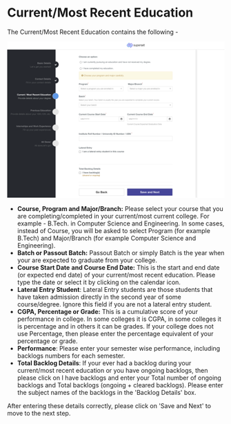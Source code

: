 # Current/Most Recent Education

The Current/Most Recent Education contains the following -

![](<../../.gitbook/assets/image (226).png>)



* **Course, Program and Major/Branch:** Please select your course that you are completing/completed in your current/most current college. For example - B.Tech. in Computer Science and Engineering. In some cases, instead of Course, you will be asked to select Program (for example B.Tech) and Major/Branch (for example Computer Science and Engineering).
* **Batch or Passout Batch:** Passout Batch or simply Batch is the year when your are expected to graduate from your college.&#x20;
* **Course Start Date** **and Course End Date:** This is the start and end date (or expected end date) of your current/most recent education. Please type the date or select it by clicking on the calendar icon.
* **Lateral Entry Student**: Lateral Entry students are those students that have taken admission directly in the second year of some course/degree. Ignore this field if you are not a lateral entry student.
* **CGPA, Percentage or Grade:** This is a cumulative score of your performance in college. In some colleges it is CGPA, in some colleges it is percentage and in others it can be grades. If your college does not use Percentage, then please enter the percentage equivalent of your percentage or grade.&#x20;
* **Performance**: Please enter your semester wise performance, including backlogs numbers for each semester.
* **Total Backlog Details**: If your ever had a backlog during your current/most recent education or you have ongoing backlogs, then please click on I have backlogs and enter your Total number of ongoing backlogs and Total backlogs (ongoing + cleared backlogs). Please enter the subject names of the backlogs in the 'Backlog Details' box.

After entering these details correctly, please click on 'Save and Next' to move to the next step.
